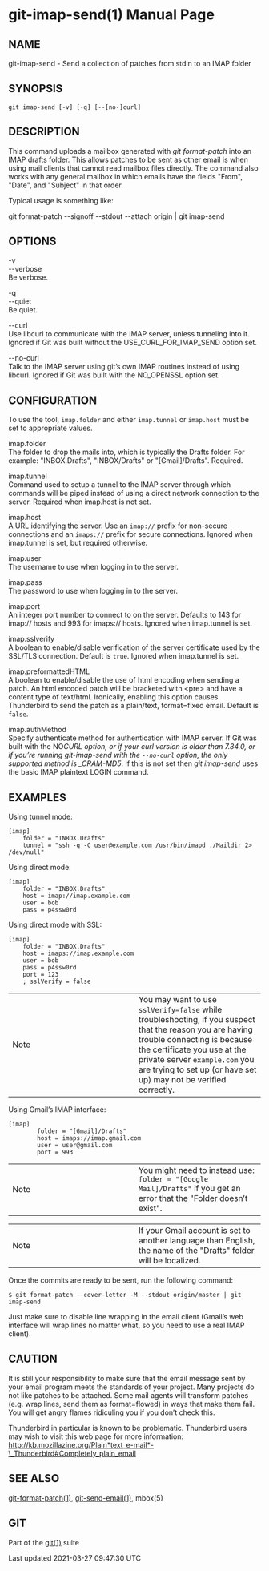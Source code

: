 # git-imap-send(1) Manual Page

## NAME

git-imap-send - Send a collection of patches from stdin to an IMAP folder

## SYNOPSIS

    git imap-send [-v] [-q] [--[no-]curl]

## DESCRIPTION

This command uploads a mailbox generated with _git format-patch_ into an IMAP drafts folder. This allows patches to be sent as other email is when using mail clients that cannot read mailbox files directly. The command also works with any general mailbox in which emails have the fields "From", "Date", and "Subject" in that order.

Typical usage is something like:

git format-patch --signoff --stdout --attach origin | git imap-send

## OPTIONS

-v  
--verbose  
Be verbose.

-q  
--quiet  
Be quiet.

--curl  
Use libcurl to communicate with the IMAP server, unless tunneling into it. Ignored if Git was built without the USE_CURL_FOR_IMAP_SEND option set.

--no-curl  
Talk to the IMAP server using git’s own IMAP routines instead of using libcurl. Ignored if Git was built with the NO_OPENSSL option set.

## CONFIGURATION

To use the tool, `imap.folder` and either `imap.tunnel` or `imap.host` must be set to appropriate values.

imap.folder  
The folder to drop the mails into, which is typically the Drafts folder. For example: "INBOX.Drafts", "INBOX/Drafts" or "\[Gmail\]/Drafts". Required.

imap.tunnel  
Command used to setup a tunnel to the IMAP server through which commands will be piped instead of using a direct network connection to the server. Required when imap.host is not set.

imap.host  
A URL identifying the server. Use an `imap://` prefix for non-secure connections and an `imaps://` prefix for secure connections. Ignored when imap.tunnel is set, but required otherwise.

imap.user  
The username to use when logging in to the server.

imap.pass  
The password to use when logging in to the server.

imap.port  
An integer port number to connect to on the server. Defaults to 143 for imap:// hosts and 993 for imaps:// hosts. Ignored when imap.tunnel is set.

imap.sslverify  
A boolean to enable/disable verification of the server certificate used by the SSL/TLS connection. Default is `true`. Ignored when imap.tunnel is set.

imap.preformattedHTML  
A boolean to enable/disable the use of html encoding when sending a patch. An html encoded patch will be bracketed with &lt;pre&gt; and have a content type of text/html. Ironically, enabling this option causes Thunderbird to send the patch as a plain/text, format=fixed email. Default is `false`.

imap.authMethod  
Specify authenticate method for authentication with IMAP server. If Git was built with the NO*CURL option, or if your curl version is older than 7.34.0, or if you’re running git-imap-send with the `--no-curl` option, the only supported method is \_CRAM-MD5*. If this is not set then _git imap-send_ uses the basic IMAP plaintext LOGIN command.

## EXAMPLES

Using tunnel mode:

    [imap]
        folder = "INBOX.Drafts"
        tunnel = "ssh -q -C user@example.com /usr/bin/imapd ./Maildir 2> /dev/null"

Using direct mode:

    [imap]
        folder = "INBOX.Drafts"
        host = imap://imap.example.com
        user = bob
        pass = p4ssw0rd

Using direct mode with SSL:

    [imap]
        folder = "INBOX.Drafts"
        host = imaps://imap.example.com
        user = bob
        pass = p4ssw0rd
        port = 123
        ; sslVerify = false

<table><colgroup><col style="width: 50%" /><col style="width: 50%" /></colgroup><tbody><tr class="odd"><td><div class="title">Note</div></td><td>You may want to use <code>sslVerify=false</code> while troubleshooting, if you suspect that the reason you are having trouble connecting is because the certificate you use at the private server <code>example.com</code> you are trying to set up (or have set up) may not be verified correctly.</td></tr></tbody></table>

Using Gmail’s IMAP interface:

    [imap]
            folder = "[Gmail]/Drafts"
            host = imaps://imap.gmail.com
            user = user@gmail.com
            port = 993

<table><colgroup><col style="width: 50%" /><col style="width: 50%" /></colgroup><tbody><tr class="odd"><td><div class="title">Note</div></td><td>You might need to instead use: <code>folder = "[Google Mail]/Drafts"</code> if you get an error that the "Folder doesn’t exist".</td></tr></tbody></table>

<table><colgroup><col style="width: 50%" /><col style="width: 50%" /></colgroup><tbody><tr class="odd"><td><div class="title">Note</div></td><td>If your Gmail account is set to another language than English, the name of the "Drafts" folder will be localized.</td></tr></tbody></table>

Once the commits are ready to be sent, run the following command:

    $ git format-patch --cover-letter -M --stdout origin/master | git imap-send

Just make sure to disable line wrapping in the email client (Gmail’s web interface will wrap lines no matter what, so you need to use a real IMAP client).

## CAUTION

It is still your responsibility to make sure that the email message sent by your email program meets the standards of your project. Many projects do not like patches to be attached. Some mail agents will transform patches (e.g. wrap lines, send them as format=flowed) in ways that make them fail. You will get angry flames ridiculing you if you don’t check this.

Thunderbird in particular is known to be problematic. Thunderbird users may wish to visit this web page for more information: <a href="http://kb.mozillazine.org/Plain_text_e-mail_-_Thunderbird#Completely_plain_email" class="bare">http://kb.mozillazine.org/Plain*text_e-mail*-\_Thunderbird#Completely_plain_email</a>

## SEE ALSO

[git-format-patch(1)](git-format-patch.html), [git-send-email(1)](git-send-email.html), mbox(5)

## GIT

Part of the [git(1)](git.html) suite

Last updated 2021-03-27 09:47:30 UTC

